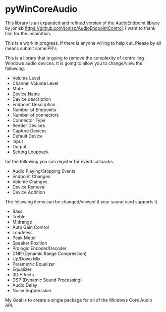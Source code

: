 pyWinCoreAudio
==============
This library is an expanded and refined version of the AudioEndpoint
library by jonisb https://github.com/jonisb/AudioEndpointControl.
I want to thank him for the inspiration.

This is a work in progress. If there is anyone willing to help out.
Please by all means submit some PR's

This is a library that is going to remove the complexity
of controlling Windows audio devices. It is going to allow you to
change/view the following.

* Volume Level
* Channel Volume Level
* Mute
* Device Name
* Device description
* Endpoint Description
* Number of Endpoints
* Number of connectors
* Connector Type
* Render Devices
* Capture Devices
* Default Device
* Input
* Output
* Setting Loopback


for the following you can register for event callbacks.

* Audio Playing/Stopping Events
* Endpoint Changes
* Volume Changes
* Device Removal
* Device Addition


The following items can be changed/viewed if your sound card supports
it.

* Bass
* Treble
* Midrange
* Auto Gain Control
* Loudness
* Peak Meter
* Speaker Position
* Prologic Encoder/Decoder
* DNR (Dynamic Range Compression)
* Up/Down Mix
* Parametric Equalizer
* Equalizer
* 3D Effects
* DSP (Dynamic Sound Processing)
* Audio Delay
* Noise Suppression


My Goal is to create a single package for all of the
Windows Core Audio API.









